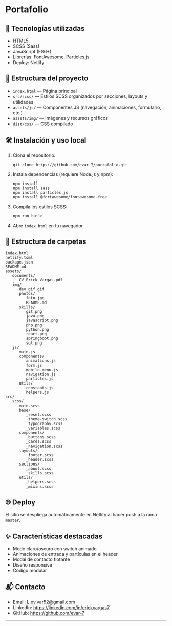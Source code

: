 # Portafolio 

## 🚀 Tecnologías utilizadas
- HTML5
- SCSS (Sass)
- JavaScript (ES6+)
- Librerías: FontAwesome, Particles.js
- Deploy: Netlify

## 📁 Estructura del proyecto
- `index.html` — Página principal
- `src/scss/` — Estilos SCSS organizados por secciones, layouts y utilidades
- `assets/js/` — Componentes JS (navegación, animaciones, formulario, etc.)
- `assets/img/` — Imágenes y recursos gráficos
- `dist/css/` — CSS compilado

## 🛠️ Instalación y uso local
1. Clona el repositorio:
   ```
   git clone https://github.com/evar-7/portafolio.git
   ```
2. Instala dependencias (requiere Node.js y npm):
   ```
   npm install
   npm install sass
   npm install particles.js
   npm install @fortawesome/fontawesome-free
   ```
3. Compila los estilos SCSS:
   ```
   npm run build
   ```
4. Abre `index.html` en tu navegador.

## 📁 Estructura de carpetas

```text
index.html
netlify.toml
package.json
README.md
assets/
   documents/
      CV_Erick_Vargas.pdf
   img/
      dev_gif.gif
      photos/
         foto.jpg
         README.md
      skills/
         git.png
         java.png
         javascript.png
         php.png
         python.png
         react.png
         springboot.png
         sql.png
   js/
      main.js
      components/
         animations.js
         form.js
         mobile-menu.js
         navigation.js
         particles.js
      utils/
         constants.js
         helpers.js
src/
   scss/
      main.scss
      base/
         _reset.scss
         _theme-switch.scss
         _typography.scss
         _variables.scss
      components/
         _buttons.scss
         _cards.scss
         _navigation.scss
      layouts/
         _footer.scss
         _header.scss
      sections/
         _about.scss
         _skills.scss
      utils/
         _helpers.scss
         _mixins.scss
```
## 🌐 Deploy
El sitio se despliega automáticamente en Netlify al hacer push a la rama `master`.

## ✨ Características destacadas
- Modo claro/oscuro con switch animado
- Animaciones de entrada y partículas en el header
- Modal de contacto flotante
- Diseño responsive
- Código modular

## 📬 Contacto
- Email: L.ev.var52@gmail.com
- LinkedIn: https://linkedin.com/in/erickvargas7
- GitHub: https://github.com/evar-7

---